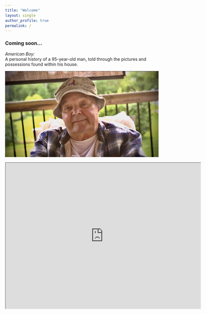 ```yaml
---
title: "Welcome"
layout: single
author_profile: true
permalink: /
---
```



### Coming soon…

*American Boy:*  
A personal history of a 95-year-old man, told through the pictures and possessions found within his house.
  
![Material Possessions](/assets/images/material_possessions.jpg)
<iframe src="https://drive.google.com/file/d/1D95p9tWKLiPEAN7DjjetJnvlPcyPGmbs/preview" width="640" height="480" allow="autoplay"></iframe>
